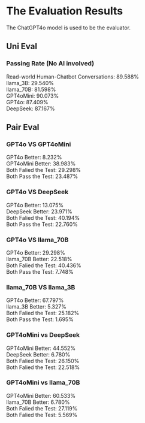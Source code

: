 # The Evaluation Results
The ChatGPT4o model is used to be the evaluator.  

## Uni Eval

### Passing Rate (No AI involved)
Read-world Human-Chatbot Conversations: 89.588%  
llama_3B: 29.540%  
llama_70B: 81.598%  
GPT4oMini: 90.073%  
GPT4o: 87.409%  
DeepSeek: 87.167%   

## Pair Eval

### GPT4o VS GPT4oMini
GPT4o Better: 8.232%  
GPT4oMini Better: 38.983%  
Both Falied the Test: 29.298%  
Both Pass the Test: 23.487%  
 

### GPT4o VS DeepSeek
GPT4o Better: 13.075%  
DeepSeek Better: 23.971%  
Both Falied the Test: 40.194%  
Both Pass the Test: 22.760%  


### GPT4o VS llama_70B
GPT4o Better: 29.298%  
llama_70B Better: 22.518%  
Both Falied the Test: 40.436%  
Both Pass the Test: 7.748%  


### llama_70B VS llama_3B
GPT4o Better: 67.797%  
llama_3B Better: 5.327%  
Both Falied the Test: 25.182%  
Both Pass the Test: 1.695%  

### GPT4oMini vs DeepSeek
GPT4oMini Better: 44.552%  
DeepSeek Better: 6.780%  
Both Falied the Test: 26.150%  
Both Falied the Test: 22.518%  

### GPT4oMini vs llama_70B
GPT4oMini Better: 60.533%  
llama_70B Better: 6.780%  
Both Falied the Test: 27.119%  
Both Falied the Test: 5.569%  